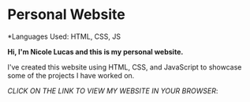 # Personal Website 

*Languages Used: HTML, CSS, JS  

**Hi, I'm Nicole Lucas and this is my personal website.**  

I've created this website using HTML, CSS, and JavaScript to showcase some of the projects I have worked on.

_CLICK ON THE LINK TO VIEW MY WEBSITE IN YOUR BROWSER_: 

